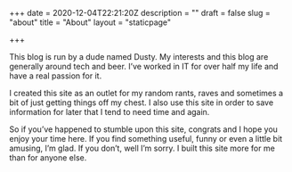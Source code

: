 +++
date = 2020-12-04T22:21:20Z
description = ""
draft = false
slug = "about"
title = "About"
layout = "staticpage"

+++


This blog is run by a dude named Dusty. My interests and this blog are generally around tech and beer. I’ve worked in IT for over half my life and have a real passion for it.

I created this site as an outlet for my random rants, raves and sometimes a bit of just getting things off my chest. I also use this site in order to save information for later that I tend to need time and again.

So if you’ve happened to stumble upon this site, congrats and I hope you enjoy your time here. If you find something useful, funny or even a little bit amusing, I’m glad. If you don’t, well I’m sorry. I built this site more for me than for anyone else.



